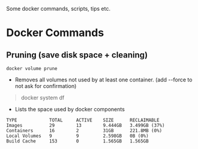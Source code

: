 Some docker commands, scripts, tips etc.

# Docker Commands
## Pruning (save disk space + cleaning)

``` docker volume prune ```
* Removes all volumes not used by at least one container. (add --force to not ask for confirmation)

> docker system df
* Lists the space used by docker components
```
TYPE            TOTAL     ACTIVE    SIZE      RECLAIMABLE
Images          29        13        9.444GB   3.499GB (37%)
Containers      16        2         31GB      221.8MB (0%)
Local Volumes   9         9         2.598GB   0B (0%)
Build Cache     153       0         1.565GB   1.565GB
```
